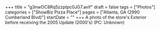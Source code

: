 +++
title = "g3nwOC8Rq5zzptpc0JG7.avif"
draft = false
tags = ["Photos"]
categories = ["ShowBiz Pizza Place"]
pages = ["Atlanta, GA (2990 Cumberland Blvd)"]
startDate = ""
+++
A photo of the store's Exterior before receiving the 2005 Update (2000's) (PC: Unknown)
